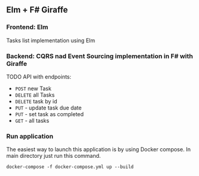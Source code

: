## Elm + F# Giraffe

### Frontend: Elm
Tasks list implementation using Elm

### Backend: CQRS nad Event Sourcing implementation in F# with Giraffe
TODO API with endpoints:
- `POST` new Task
- `DELETE` all Tasks
- `DELETE` task by id
- `PUT` - update task due date
- `PUT` - set task as completed
- `GET` - all tasks

### Run application
The easiest way to launch this application is by using Docker compose.
In main directory just run this command.
```
docker-compose -f docker-compose.yml up --build
```